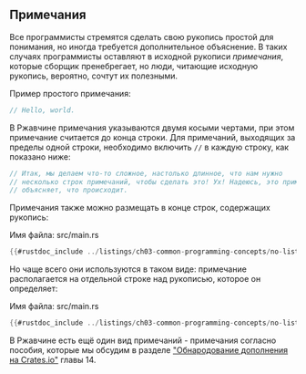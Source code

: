 ## Примечания

Все программисты стремятся сделать свою рукопись простой для понимания, но иногда требуется дополнительное объяснение. В таких случаях программисты оставляют в исходной рукописи *примечания*, которые сборщик пренебрегает, но люди, читающие исходную рукопись, вероятно, сочтут их полезными.

Пример простого примечания:

```rust
// Hello, world.
```

В Ржавчине примечания указываются двумя косыми чертами, при этом примечание считается до конца строки. Для примечаний, выходящих за пределы одной строки, необходимо включить `//` в каждую строку, как показано ниже:

```rust
// Итак, мы делаем что-то сложное, настолько длинное, что нам нужно
// несколько строк примечаний, чтобы сделать это! Ух! Надеюсь, это примечание
// объясняет, что происходит.
```

Примечания также можно размещать в конце строк, содержащих рукопись:

<span class="filename">Имя файла: src/main.rs</span>

```rust
{{#rustdoc_include ../listings/ch03-common-programming-concepts/no-listing-24-comments-end-of-line/src/main.rs}}
```

Но чаще всего они используются в таком виде: примечание располагается на отдельной строке над рукописью, которое он определяет:

<span class="filename">Имя файла: src/main.rs</span>

```rust
{{#rustdoc_include ../listings/ch03-common-programming-concepts/no-listing-25-comments-above-line/src/main.rs}}
```

В Ржавчине есть ещё один вид примечаний - примечания согласно пособия, которые мы обсудим в разделе ["Обнародование дополнения на Crates.io"] главы 14.


["Обнародование дополнения на Crates.io"]: ch14-02-publishing-to-crates-io.html